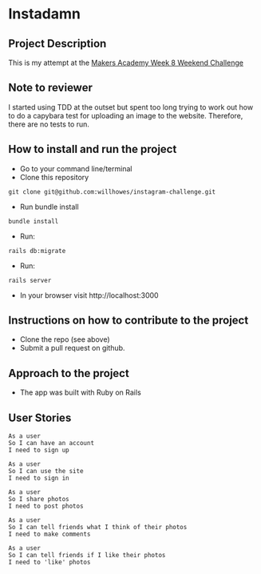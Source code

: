 # Instadamn

## Project Description
This is my attempt at the [Makers Academy Week 8 Weekend Challenge](https://github.com/makersacademy/instagram-challenge)

## Note to reviewer
I started using TDD at the outset but spent too long trying to work out how to do a capybara test for uploading an image to the website. Therefore, there are no tests to run. 

## How to install and run the project
* Go to your command line/terminal
* Clone this repository
```
git clone git@github.com:willhowes/instagram-challenge.git
```
* Run bundle install
```
bundle install
```
* Run:
```
rails db:migrate
```
* Run:
```
rails server
```
* In your browser visit http://localhost:3000

## Instructions on how to contribute to the project
* Clone the repo (see above)
* Submit a pull request on github.

## Approach to the project
* The app was built with Ruby on Rails

## User Stories

```
As a user
So I can have an account
I need to sign up
```

```
As a user
So I can use the site
I need to sign in
```

```
As a user
So I share photos
I need to post photos
```

```
As a user
So I can tell friends what I think of their photos
I need to make comments
```

```
As a user
So I can tell friends if I like their photos
I need to 'like' photos
```
